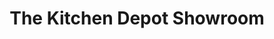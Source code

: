 ---
title: "The Kitchen Depot Showroom"
url: /cheltenham/the-kitchen-depot-showroom/
shop: kitchen
---